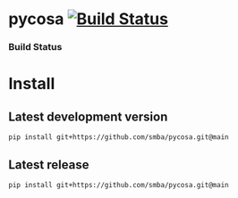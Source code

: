 # pycosa [![Build Status](https://travis-ci.org/smba/pycosa.svg?branch=main)](https://travis-ci.org/smba/pycosa)
### Build Status


# Install

## Latest development version
```
pip install git+https://github.com/smba/pycosa.git@main
```

## Latest release
```
pip install git+https://github.com/smba/pycosa.git@main
```
